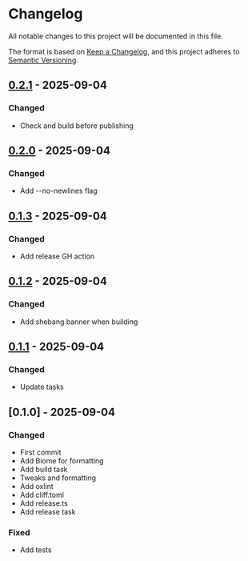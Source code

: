 # Changelog

All notable changes to this project will be documented in this file.

The format is based on [Keep a Changelog](https://keepachangelog.com/en/1.0.0/),
and this project adheres to [Semantic Versioning](https://semver.org/spec/v2.0.0.html).

## [0.2.1] - 2025-09-04

### Changed

- Check and build before publishing

## [0.2.0] - 2025-09-04

### Changed

- Add --no-newlines flag

## [0.1.3] - 2025-09-04

### Changed

- Add release GH action

## [0.1.2] - 2025-09-04

### Changed

- Add shebang banner when building

## [0.1.1] - 2025-09-04

### Changed

- Update tasks

## [0.1.0] - 2025-09-04

### Changed

- First commit
- Add Biome for formatting
- Add build task
- Tweaks and formatting
- Add oxlint
- Add cliff.toml
- Add release.ts
- Add release task

### Fixed

- Add tests

[0.2.1]: https://github.com/mybuddymichael/yute/compare/v0.2.0..v0.2.1
[0.2.0]: https://github.com/mybuddymichael/yute/compare/v0.1.3..v0.2.0
[0.1.3]: https://github.com/mybuddymichael/yute/compare/v0.1.2..v0.1.3
[0.1.2]: https://github.com/mybuddymichael/yute/compare/v0.1.1..v0.1.2
[0.1.1]: https://github.com/mybuddymichael/yute/compare/v0.1.0..v0.1.1

<!-- generated by git-cliff -->
